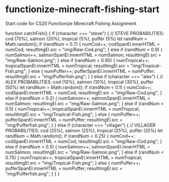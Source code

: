 # functionize-minecraft-fishing-start
Start code for CS20 Functionize Minecraft Fishing Assignment

function catchFish() {
  if (character === "steve") {
    // STEVE PROBABILITIES: cod (70%), salmon (20%), tropical (5%), puffer (5%)
    let randNum = Math.random();
    if (randNum < 0.7) {
      numCod++;
      codSpanEl.innerHTML = numCod;
      resultImgEl.src = "img/Raw-Cod.png";
    } else if (randNum < 0.9) {
      numSalmon++;
      salmonSpanEl.innerHTML = numSalmon;
      resultImgEl.src = "img/Raw-Salmon.png";
    } else if (randNum < 0.95) {
      numTropical++;
      tropicalSpanEl.innerHTML = numTropical;
      resultImgEl.src = "img/Tropical-Fish.png";
    } else {
      numPuffer++;
      pufferSpanEl.innerHTML = numPuffer;
      resultImgEl.src = "img/Pufferfish.png";
    }
  } else if (character === "alex") {
    // ALEX PROBABILITIES: cod (10%), salmon (10%), tropical (30%), puffer (50%)
    let randNum = Math.random();
    if (randNum < 0.1) {
      numCod++;
      codSpanEl.innerHTML = numCod;
      resultImgEl.src = "img/Raw-Cod.png";
    } else if (randNum < 0.2) {
      numSalmon++;
      salmonSpanEl.innerHTML = numSalmon;
      resultImgEl.src = "img/Raw-Salmon.png";
    } else if (randNum < 0.5) {
      numTropical++;
      tropicalSpanEl.innerHTML = numTropical;
      resultImgEl.src = "img/Tropical-Fish.png";
    } else {
      numPuffer++;
      pufferSpanEl.innerHTML = numPuffer;
      resultImgEl.src = "img/Pufferfish.png";
    }
  } else if (character === "villager") {
    // VILLAGER PROBABILITIES: cod (25%), salmon (25%), tropical (25%), puffer (25%)
    let randNum = Math.random();
    if (randNum < 0.25) {
      numCod++;
      codSpanEl.innerHTML = numCod;
      resultImgEl.src = "img/Raw-Cod.png";
    } else if (randNum < 0.5) {
      numSalmon++;
      salmonSpanEl.innerHTML = numSalmon;
      resultImgEl.src = "img/Raw-Salmon.png";
    } else if (randNum < 0.75) {
      numTropical++;
      tropicalSpanEl.innerHTML = numTropical;
      resultImgEl.src = "img/Tropical-Fish.png";
    } else {
      numPuffer++;
      pufferSpanEl.innerHTML = numPuffer;
      resultImgEl.src = "img/Pufferfish.png";
    }
  }
}
